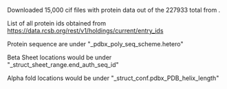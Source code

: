 
Downloaded 15,000 cif files with protein data out of the 227933 total from .  


List of all protein ids obtained from https://data.rcsb.org/rest/v1/holdings/current/entry_ids

Protein sequence are under "_pdbx_poly_seq_scheme.hetero"   

Beta Sheet locations would be under "_struct_sheet_range.end_auth_seq_id" 

Alpha fold locations would be under "_struct_conf.pdbx_PDB_helix_length" 

